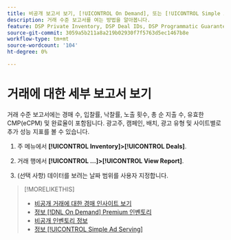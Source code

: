 ```yaml
---
title: 비공개 보고서 보기, [!UICONTROL On Demand], 또는 [!UICONTROL Simple Ad Serving] 거래
description: 거래 수준 보고서를 여는 방법을 알아봅니다.
feature: DSP Private Inventory, DSP Deal IDs, DSP Programmatic Guaranteed Deals, DSP On Demand Inventory, DSP Simple Ad Serving
source-git-commit: 3059a5b211a8a219b02930f7f5763d5ec1467b8e
workflow-type: tm+mt
source-wordcount: '104'
ht-degree: 0%

---
```


# 거래에 대한 세부 보고서 보기

거래 수준 보고서에는 경매 수, 입찰률, 낙찰률, 노출 횟수, 총 순 지출 수, 유효한 CMP(eCPM) 및 완료율이 포함됩니다. 광고주, 캠페인, 배치, 광고 유형 및 사이트별로 추가 성능 지표를 볼 수 있습니다.

1. 주 메뉴에서 **[!UICONTROL Inventory]>[!UICONTROL Deals]**.

1. 거래 행에서 **[!UICONTROL ...]>[!UICONTROL View Report]**.

1. (선택 사항) 데이터를 보려는 날짜 범위를 사용자 지정합니다.

>[!MORELIKETHIS]
>
>* [비공개 거래에 대한 경매 인사이트 보기](/help/dsp/inventory/private-deal-auction-insights.md)
>* [정보 [!DNL On Demand] Premium 인벤토리](on-demand-inventory-about.md)
>* [비공개 인벤토리 정보](private-inventory-about.md)
>* [정보 [!UICONTROL Simple Ad Serving]](simple-deal-about.md)

